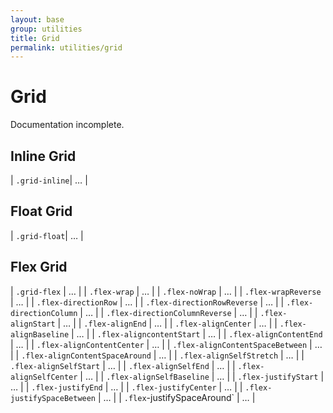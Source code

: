 ```yaml
---
layout: base
group: utilities
title: Grid
permalink: utilities/grid
---
```


# Grid

<p class="hint hint--error">Documentation incomplete.</p>

## Inline Grid

| `.grid-inline`| … |

## Float Grid

| `.grid-float`| … |

## Flex Grid

| `.grid-flex`                     | … |
| `.flex-wrap`                     | … |
| `.flex-noWrap`                   | … |
| `.flex-wrapReverse`              | … |
| `.flex-directionRow`             | … |
| `.flex-directionRowReverse`      | … |
| `.flex-directionColumn`          | … |
| `.flex-directionColumnReverse`   | … |
| `.flex-alignStart`               | … |
| `.flex-alignEnd`                 | … |
| `.flex-alignCenter`              | … |
| `.flex-alignBaseline`            | … |
| `.flex-aligncontentStart`        | … |
| `.flex-alignContentEnd`          | … |
| `.flex-alignContentCenter`       | … |
| `.flex-alignContentSpaceBetween` | … |
| `.flex-alignContentSpaceAround`  | … |
| `.flex-alignSelfStretch`         | … |
| `.flex-alignSelfStart`           | … |
| `.flex-alignSelfEnd`             | … |
| `.flex-alignSelfCenter`          | … |
| `.flex-alignSelfBaseline`        | … |
| `.flex-justifyStart`             | … |
| `.flex-justifyEnd`               | … |
| `.flex-justifyCenter`            | … |
| `.flex-justifySpaceBetween`      | … |
| `.flex`-justifySpaceAround`      | … |